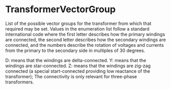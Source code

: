 TransformerVectorGroup
======================

List of the possible vector groups for the transformer from which that required may be set. Values in the enumeration list follow a standard international code where the first letter describes how the primary windings are connected,
the second letter describes how the secondary windings are connected, and the numbers describe the rotation of voltages and currents from the primary to the secondary side in multiples of 30 degrees.

D: means that the windings are delta-connected.
Y: means that the windings are star-connected.
Z: means that the windings are zig-zag connected (a special start-connected providing low reactance of the transformer);
The connectivity is only relevant for three-phase transformers.
